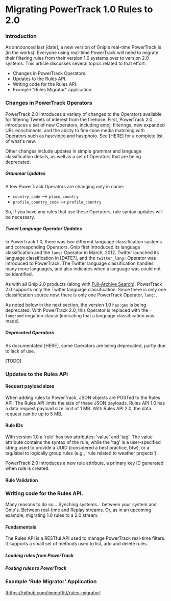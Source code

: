 # Migrating PowerTrack 1.0 Rules to 2.0

### Introduction

As announced last [date], a new version of Gnip's real-time PowerTrack is [in the works]. Everyone using real-time 
PowerTrack will need to migrate their filtering rules from their version 1.0 systems over to version 2.0 systems. This 
article discusses several topics related to that effort:

+ Changes in PowerTrack Operators.
+ Updates to the Rules API.
+ Writing code for the Rules API.
+ Example "Rules Migrator" application.   
    
### Changes in PowerTrack Operators  

PowerTrack 2.0 introduces a variety of changes to the Operators available for filtering Tweets of interest from the firehose. First, PowerTrack 2.0 introduces a set of new Operators, including emoji filterings, new expanded URL enrichments, and the ability to fine-tune media matching with Operators such as has:video and has:photo. See [HERE] for a complete list of what's new.

Other changes include updates in simple grammar and language classification details, as well as a set of Operators that are being deprecated. 

##### Grammar Updates

A few PowerTrack Operators are changing only in name:

+ ```country_code``` --> ```place_country```
+ ```profile_country_code``` --> ```profile_country```
 
So, if you have any rules that use these Operators, rule syntax updates will be necessary. 


##### Tweet Language Operator Updates

In PowerTrack 1.0, there was two different language classification systems and corresponding Operators. Gnip first introduced its language classification and the ```lang:``` Operator in March, 2012. Twitter launched its language classification in [DATE?], and the ```twitter_lang:``` Operator was introduced to PowerTrack. The Twitter language classification handles many more languages, and also indicates when a language was could not be identified. 

As with all Gnip 2.0 products (along with [Full-Archive Search](http://support.gnip.com/apis/search_full_archive_api/)), PowerTrack 2.0 supports only the Twitter language classification. Since there is only one classification source now, there is only one PowerTrack Operator, ```lang:```. 

As noted below in the next section, the version 1.0 ```has:geo``` is being deprecated. With PowerTrack 2.0, this Operator is replaced with the ```-lang:und``` negation clause (indicating that a language classification was made).

##### Deprecated Operators

As documentated [HERE], some Operators are being deprecated, partly due to lack of use.

[TODO]
        
        
### Updates to the Rules API   

#### Request payload sizes
 
When adding rules to PowerTrack, JSON objects are POSTed to the Rules API. The Rules API limits the size of these JSON 
payloads. Rules API 1.0 has a data request payload size limit of 1 MB. With Rules API 2.0, the data request can be up to 
5 MB. 
 
#### Rule IDs 

With version 1.0 a 'rule' has two attributes: 'value' and 'tag'. The value attribute contains the syntax of the rule, 
while the 'tag' is a user-specified string used to provide a UUID (considered a best practice, btw), or a tag/label to 
logically group rules (e.g., 'rule related to weather projects').
  
PowerTrack 2.0 introduces a new rule attribute, a primary key ID generated when rule is created.
    
#### Rule Validation
 

### Writing code for the Rules API.

Many reasons to do so... Synching systems... between your system and Gnip's. Between real-time and Replay streams. Or, 
as in an upcoming example, migrating 1.0 rules to a 2.0 stream.  

#### Fundamentals

The Rules API is a RESTful API used to manage PowerTrack real-time filters. It supports a small set of methods used to 
list, add and delete rules. 

##### Loading rules from PowerTrack

##### Posting rules to PowerTrack


### Example 'Rule Migrator' Application

[https://github.com/jimmoffitt/rules-migrator]







